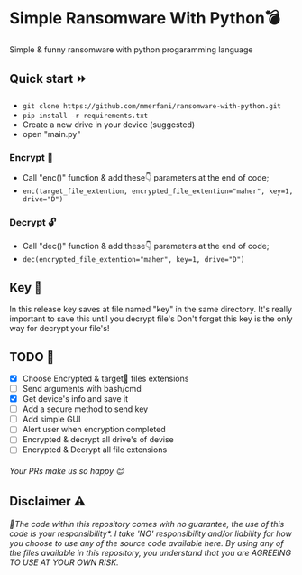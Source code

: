 # Simple Ransomware With Python💣
Simple &amp; funny ransomware with python progaramming language

## Quick start ⏩
- `git clone https://github.com/mmerfani/ransomware-with-python.git`
- `pip install -r requirements.txt`
- Create a new drive in your device (suggested)
- open "main.py"

### Encrypt 🔐
- Call "enc()" function & add these👇 parameters at the end of code; 
- `enc(target_file_extention, encrypted_file_extention="maher", key=1, drive="D")`

### Decrypt 🔓
- Call "dec()" function & add these👇 parameters at the end of code; 
- `dec(encrypted_file_extention="maher", key=1, drive="D")`

## Key 🔑
In this release key saves at file named "key" in the same directory.
It's really important to save this until you decrypt file's 
Don't forget this key is the only way for decrypt your file's!

## TODO 📝
- [x] Choose Encrypted & target🎯 files extensions
- [ ] Send arguments with bash/cmd
- [x] Get device's info and save it
- [ ] Add a secure method to send key
- [ ] Add simple GUI
- [ ] Alert user when encryption completed 
- [ ] Encrypted & decrypt all drive's of devise
- [ ] Encrypted & Decrypt all file extensions

###### Your PRs make us so happy 😊

## Disclaimer ⚠️
###### 📌The code within this repository comes with no guarantee, the use of this code is your responsibility*. I take 'NO' responsibility and/or liability for how you choose to use any of the source code available here. By using any of the files available in this repository, you understand that you are AGREEING TO USE AT YOUR OWN RISK.
